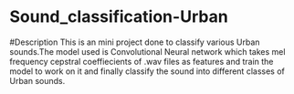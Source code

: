 # Sound_classification-Urban
#Description
This is an mini project done to classify various Urban sounds.The model used is Convolutional Neural network which takes mel frequency cepstral coeffiecients of .wav files as features and train the model to work on it and finally classify the sound into different classes of Urban sounds.
